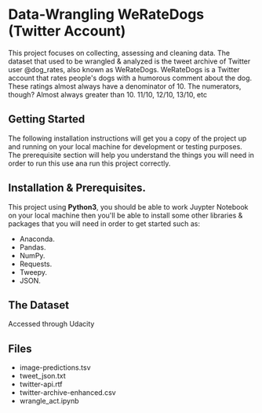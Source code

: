 # Data-Wrangling WeRateDogs (Twitter Account)
This project focuses on collecting, assessing and cleaning data. The dataset that used to be wrangled & analyzed is the tweet archive of Twitter user @dog_rates, also known as WeRateDogs. WeRateDogs is a Twitter account that rates people's dogs with a humorous comment about the dog. These ratings almost always have a denominator of 10. The numerators, though? Almost always greater than 10. 11/10, 12/10, 13/10, etc

## Getting Started
The following installation instructions will get you a copy of the project up and running on your local machine for development or testing purposes. The prerequisite section will help you understand the things you will need in order to run this use ana run this project correctly.

## Installation & Prerequisites.
  This project using **Python3**, you should be able to work Juypter Notebook on your local machine  then you'll be able to install some other libraries & packages that you will need in order to get started such as: 
  - Anaconda.
  - Pandas.
  - NumPy.
  - Requests.
  - Tweepy.
  - JSON.
  
  ## The Dataset
  Accessed through Udacity
  
  ## Files
  - image-predictions.tsv
  - tweet_json.txt
  - twitter-api.rtf
  - twitter-archive-enhanced.csv
  - wrangle_act.ipynb
